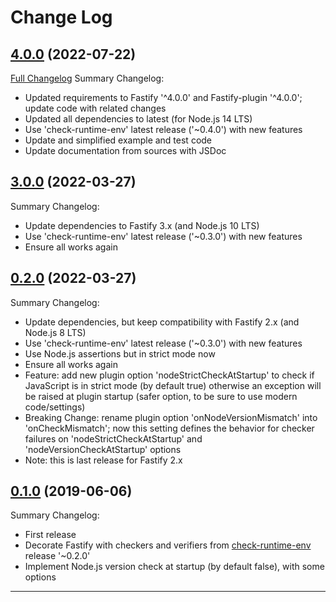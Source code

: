 # Change Log

## [4.0.0](https://github.com/smartiniOnGitHub/fastify-check-runtime-env/releases/tag/4.0.0) (2022-07-22)
[Full Changelog](https://github.com/smartiniOnGitHub/fastify-check-runtime-env/compare/3.0.0...4.0.0)
Summary Changelog:
- Updated requirements to Fastify '^4.0.0' and Fastify-plugin '^4.0.0'; 
  update code with related changes
- Updated all dependencies to latest (for Node.js 14 LTS)
- Use 'check-runtime-env' latest release ('~0.4.0') with new features
- Update and simplified example and test code
- Update documentation from sources with JSDoc

## [3.0.0](https://github.com/smartiniOnGitHub/fastify-check-runtime-env/releases/tag/3.0.0) (2022-03-27)
Summary Changelog:
- Update dependencies to Fastify 3.x (and Node.js 10 LTS)
- Use 'check-runtime-env' latest release ('~0.3.0') with new features
- Ensure all works again

## [0.2.0](https://github.com/smartiniOnGitHub/fastify-check-runtime-env/releases/tag/0.2.0) (2022-03-27)
Summary Changelog:
- Update dependencies, but keep compatibility with Fastify 2.x (and Node.js 8 LTS)
- Use 'check-runtime-env' latest release ('~0.3.0') with new features
- Use Node.js assertions but in strict mode now
- Ensure all works again
- Feature: add new plugin option 'nodeStrictCheckAtStartup' 
  to check if JavaScript is in strict mode (by default true) 
  otherwise an exception will be raised at plugin startup 
  (safer option, to be sure to use modern code/settings)
- Breaking Change: rename plugin option 'onNodeVersionMismatch' 
  into 'onCheckMismatch'; now this setting defines the behavior for checker 
  failures on 'nodeStrictCheckAtStartup' and 'nodeVersionCheckAtStartup' options
- Note: this is last release for Fastify 2.x

## [0.1.0](https://github.com/smartiniOnGitHub/fastify-check-runtime-env/releases/tag/0.1.0) (2019-06-06)
Summary Changelog:
- First release
- Decorate Fastify with checkers and verifiers from
  [check-runtime-env](https://npmjs.org/package/check-runtime-env/) release '~0.2.0'
- Implement Node.js version check at startup (by default false), with some options

----
